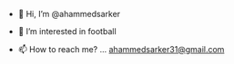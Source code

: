 - 👋 Hi, I’m @ahammedsarker
- 👀 I’m interested in football

- 📫 How to reach me? ... ahammedsarker31@gmail.com

<!---
ahammedsarker/ahammedsarker is a ✨ special ✨ repository because its `README.md` (this file) appears on your GitHub profile.
You can click the Preview link to take a look at your changes.
--->
